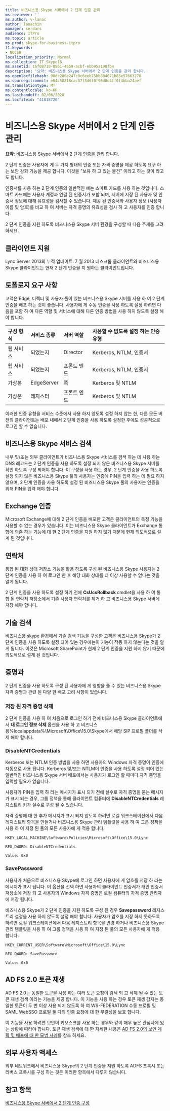 ```yaml
---
title: 비즈니스용 Skype 서버에서 2 단계 인증 관리
ms.reviewer: ''
ms.author: v-lanac
author: lanachin
manager: serdars
audience: ITPro
ms.topic: article
ms.prod: skype-for-business-itpro
f1.keywords:
- NOCSH
localization_priority: Normal
ms.collection: IT_Skype16
ms.assetid: 16f08710-8961-4659-acbf-ebb95a198fb4
description: '요약: 비즈니스용 Skype 서버에서 2 단계 인증을 관리 합니다.'
ms.openlocfilehash: 90dc286e247c0c6eeb75bb884071b85e57663278
ms.sourcegitcommit: e64c50818cac37f3d6f0f96d0d4ff0f4bba24aef
ms.translationtype: MT
ms.contentlocale: ko-KR
ms.lasthandoff: 02/06/2020
ms.locfileid: "41818720"
---
```

# <a name="manage-two-factor-authentication-in-skype-for-business-server"></a>비즈니스용 Skype 서버에서 2 단계 인증 관리
 
**요약:** 비즈니스용 Skype 서버에서 2 단계 인증을 관리 합니다.
  
2 단계 인증은 사용자에 게 두 가지 형태의 인증 또는 자격 증명을 제공 하도록 요구 하는 보안 강화 기능을 제공 합니다. 이것을 "보유 하 고 있는 물건" 이라고 하는 것이 라고도 합니다. 
  
인증서를 사용 하는 2 단계 인증의 일반적인 예는 스마트 카드를 사용 하는 것입니다. 스마트 카드에는 사용자 계정과 연결 된 인증서가 포함 되며, 서버에 저장 된 사용자 및 인증서 정보에 대해 유효성을 검사할 수 있습니다. 제공 된 인증서와 사용자 정보 (사용자 이름 및 암호)를 비교 하 여 서버는 자격 증명의 유효성을 검사 하 고 사용자를 인증 합니다.
  
2 단계 인증을 지원 하도록 비즈니스용 Skype 서버 환경을 구성할 때 다음 주제를 고려 하세요.
  
## <a name="client-support"></a>클라이언트 지원

Lync Server 2013의 누적 업데이트: 7 월 2013 데스크톱 클라이언트와 비즈니스용 Skype 클라이언트는 현재 2 단계 인증을 지 원하는 클라이언트입니다.
  
## <a name="topology-requirements"></a>토폴로지 요구 사항

고객은 Edge, 디렉터 및 사용자 풀이 있는 비즈니스용 Skype 서버를 사용 하 여 2 단계 인증을 배포 하는 것이 좋습니다. 사용자에 게 수동 인증을 사용 하도록 설정 하려면 다음을 포함 하 여 다른 역할 및 서비스에 대해 다른 인증 방법을 사용 하지 않도록 설정 해야 합니다.
  
|**구성 형식**|**서비스 종류**|**서버 역할**|**사용할 수 없도록 설정 하는 인증 유형**|
|:-----|:-----|:-----|:-----|
|웹 서비스  <br/> |되었는지  <br/> |Director  <br/> |Kerberos, NTLM, 인증서  <br/> |
|웹 서비스  <br/> |되었는지  <br/> |프론트 엔드  <br/> |Kerberos, NTLM, 인증서  <br/> |
|가상본  <br/> |EdgeServer  <br/> |쪽  <br/> |Kerberos 및 NTLM  <br/> |
|가상본  <br/> |레지스터  <br/> |프론트 엔드  <br/> |Kerberos 및 NTLM  <br/> |
   
이러한 인증 유형을 서비스 수준에서 사용 하지 않도록 설정 하지 않는 한, 다른 모든 버전의 클라이언트는 배포 내에서 2 단계 인증을 사용 하도록 설정한 후에도 성공적으로 로그인 할 수 없습니다.
  
## <a name="skype-for-business-service-discovery"></a>비즈니스용 Skype 서비스 검색

내부 및/또는 외부 클라이언트가 비즈니스용 Skype 서비스를 검색 하는 데 사용 하는 DNS 레코드는 2 단계 인증을 사용 하도록 설정 되지 않은 비즈니스용 Skype 서버를 확인 하도록 구성 되어야 합니다. 이 구성을 사용 하는 경우, 2 단계 인증을 사용 하도록 설정 되지 않은 비즈니스용 Skype 풀의 사용자는 인증에 PIN을 입력 하는 데 필요 하지 않으며, 2 단계 인증을 사용 하도록 설정 된 비즈니스용 Skype 풀의 사용자는 인증을 위해 PIN을 입력 해야 합니다.
  
## <a name="exchange-authentication"></a>Exchange 인증

Microsoft Exchange에 대해 2 단계 인증을 배포한 고객은 클라이언트의 특정 기능을 사용할 수 없는 경우가 있습니다. 이는 비즈니스용 Skype 클라이언트가 Exchange 통합에 의존 하는 기능에 대 한 2 단계 인증을 지원 하지 않기 때문에 현재 의도적으로 설계 된 것입니다.
  
## <a name="contacts"></a>연락처

통합 된 대화 상대 저장소 기능을 활용 하도록 구성 된 비즈니스용 Skype 사용자는 2 단계 인증을 사용 하 여 로그인 한 후 해당 대화 상대를 더 이상 사용할 수 없다는 것을 알게 됩니다.
  
2 단계 인증을 사용 하도록 설정 하기 전에 **CsUcsRollback** cmdlet을 사용 하 여 통합 된 연락처 저장소에서 기존 사용자 연락처를 제거 하 고 비즈니스용 Skype 서버에 저장 해야 합니다.
  
## <a name="skill-search"></a>기술 검색

비즈니스용 skype 환경에서 기술 검색 기능을 구성한 고객은 비즈니스용 Skype가 2 단계 인증을 사용 하도록 설정 되어 있는 경우에는이 기능이 작동 하지 않는다는 것을 알게 됩니다. 이것은 Microsoft SharePoint가 현재 2 단계 인증을 지원 하지 않기 때문에 의도적으로 설계 된 것입니다.
  
## <a name="credentials"></a>증명과

2 단계 인증을 사용 하도록 구성 된 사용자에 게 영향을 줄 수 있는 비즈니스용 Skype 자격 증명과 관련 된 다양 한 배포 고려 사항이 있습니다.
  
### <a name="deleting-saved-credentials"></a>저장 된 자격 증명 삭제

2 단계 인증을 사용 하 여 처음으로 로그인 하기 전에 비즈니스용 Skype 클라이언트에서 **내 로그인 정보 삭제** 옵션을 사용 하 고 비즈니스용%localappdata%\Microsoft\Office\15.0\Skype에서 해당 SIP 프로필 폴더를 삭제 해야 합니다.
  
### <a name="disablentcredentials"></a>DisableNTCredentials

Kerberos 또는 NTLM 인증 방법을 사용 하면 사용자의 Windows 자격 증명이 인증에 자동으로 사용 됩니다. Kerberos 및/또는 NTLM이 인증을 사용 하도록 설정 되어 있는 일반적인 비즈니스용 Skype 서버 배포에서는 사용자가 로그인 할 때마다 자격 증명을 입력할 필요가 없습니다.
  
사용자가 PIN을 입력 하 라는 메시지가 표시 되기 전에 실수로 자격 증명을 묻는 메시지가 표시 되는 경우, 그룹 정책을 통해 클라이언트 컴퓨터에 **DisableNTCredentials** 레지스트리 키가 실수로 구성 될 수 있습니다.
  
자격 증명에 대 한 추가 메시지가 표시 되지 않도록 하려면 로컬 워크스테이션에서 다음 레지스트리 항목을 만들거나 비즈니스용 Skype 관리 템플릿을 사용 하 여 그룹 정책을 사용 하 여 지정 된 풀의 모든 사용자에 게 적용 합니다.
  
    HKEY_LOCAL_MACHINE\Software\Policies\Microsoft\Office\15.0\Lync
  
    REG_DWORD: DisableNTCredentials
  
    Value: 0x0
  
### <a name="savepassword"></a>SavePassword

사용자가 처음으로 비즈니스용 Skype에 로그인 하면 사용자에 게 암호를 저장 하 라는 메시지가 표시 됩니다. 이 옵션을 선택 하면 사용자의 클라이언트 인증서가 개인 인증서 저장소에 저장 되 고 사용자의 Windows 자격 증명은 로컬 컴퓨터의 자격 증명 관리자에 저장 됩니다.
  
비즈니스용 Skype가 2 단계 인증을 지원 하도록 구성 된 경우 **Savepassword** 레지스트리 설정을 사용 하지 않도록 설정 해야 합니다. 사용자가 암호를 저장 하지 못하도록 하려면 로컬 워크스테이션에서 다음 레지스트리 항목을 변경 하거나 비즈니스용 Skype 관리 템플릿을 사용 하 여 그룹 정책을 사용 하 여 지정 된 풀의 모든 사용자에 게 적용 합니다.
  
    HKEY_CURRENT_USER\Software\Microsoft\Office\15.0\Lync
  
    REG_DWORD: SavePassword
  
    Value: 0x0
  
## <a name="ad-fs-20-token-replay"></a>AD FS 2.0 토큰 재생

AD FS 2.0는 동일한 토큰을 사용 하는 여러 토큰 요청이 검색 되 고 삭제 될 수 있는 토큰 재생 검색 이라는 기능을 제공 합니다. 이 기능을 사용 하는 경우 토큰 재생 감지는 동일한 토큰이 두 번 이상 사용 되지 않도록 하 여 WS-FEDERATION 수동 프로필 및 SAML WebSSO 프로필 둘 다의 인증 요청에 대 한 무결성을 보호 합니다.
  
이 기능을 사용 하려면 보안이 키오스크를 사용 하는 경우와 같이 매우 높은 관심사에 있는 상황에 따라야 합니다. 토큰 재생 검색에 대 한 자세한 내용은 [AD FS 2.0의 보안 계획 및 배포에 대 한 모범 사례](https://go.microsoft.com/fwlink/p/?LinkId=309215)를 참조 하세요.
  
## <a name="external-user-access"></a>외부 사용자 액세스

외부 네트워크에서 비즈니스용 Skype의 2 단계 인증을 지원 하도록 ADFS 프록시 또는 리버스 프록시를 구성 하는 것은 이러한 항목에서 다루지 않습니다.
  
## <a name="see-also"></a>참고 항목

[비즈니스용 Skype 서버에서 2 단계 인증 구성](configure-two-factor.md)
  
